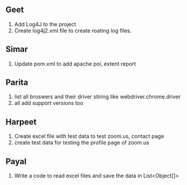 ## Geet
1. Add Log4J to the project 
2. Create log4j2.xml file to create roating log files.

## Simar 
1. Update pom.xml to add apache poi, extent report

## Parita
1. list all broswers and their driver stiring like webdriver.chrome.driver
2. all add support versions too

## Harpeet
1. Create excel file with test data to test zoom.us, contact page 
2. create test data for testing the profile page of zoom.us

## Payal
1. Write a code to read excel files and save the data in List<Object[]>

